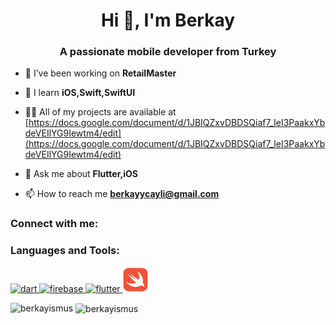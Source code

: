 <h1 align="center">Hi 👋, I'm Berkay</h1>
<h3 align="center">A passionate mobile developer from Turkey</h3>

- 🔭 I’ve been working on **RetailMaster**

- 🌱 I learn **iOS,Swift,SwiftUI**

- 👨‍💻 All of my projects are available at [https://docs.google.com/document/d/1JBIQZxvDBDSQiaf7_IeI3PaakxYbdeVEIlYG9Iewtm4/edit](https://docs.google.com/document/d/1JBIQZxvDBDSQiaf7_IeI3PaakxYbdeVEIlYG9Iewtm4/edit)

- 💬 Ask me about **Flutter,iOS**

- 📫 How to reach me **berkayycayli@gmail.com**

<h3 align="left">Connect with me:</h3>
<p align="left">
</p>

<h3 align="left">Languages and Tools:</h3>
<p align="left"> <a href="https://dart.dev" target="_blank" rel="noreferrer"> <img src="https://www.vectorlogo.zone/logos/dartlang/dartlang-icon.svg" alt="dart" width="40" height="40"/> </a> <a href="https://firebase.google.com/" target="_blank" rel="noreferrer"> <img src="https://www.vectorlogo.zone/logos/firebase/firebase-icon.svg" alt="firebase" width="40" height="40"/> </a> <a href="https://flutter.dev" target="_blank" rel="noreferrer"> <img src="https://www.vectorlogo.zone/logos/flutterio/flutterio-icon.svg" alt="flutter" width="40" height="40"/> </a> <a href="https://developer.apple.com/swift/" target="_blank" rel="noreferrer"> <img src="https://raw.githubusercontent.com/devicons/devicon/master/icons/swift/swift-original.svg" alt="swift" width="40" height="40"/> </a> </p>

<p><img align="left" src="https://github-readme-stats.vercel.app/api/top-langs?username=berkayismus&show_icons=true&locale=en&layout=compact" alt="berkayismus" /></p>

<p>&nbsp;<img align="center" src="https://github-readme-stats.vercel.app/api?username=berkayismus&show_icons=true&locale=en" alt="berkayismus" /></p>
